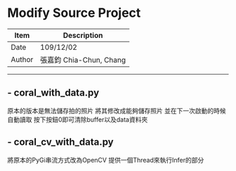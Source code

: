 # Modify Source Project

Item | Description
-----|-----
Date |109/12/02
Author| 張嘉鈞 Chia-Chun, Chang

---

## - coral_with_data.py

原本的版本是無法儲存拍的照片
將其修改成能夠儲存照片
並在下一次啟動的時候自動讀取
按下按鈕0即可清除buffer以及data資料夾

## - coral_cv_with_data.py

將原本的PyGi串流方式改為OpenCV
提供一個Thread來執行Infer的部分

